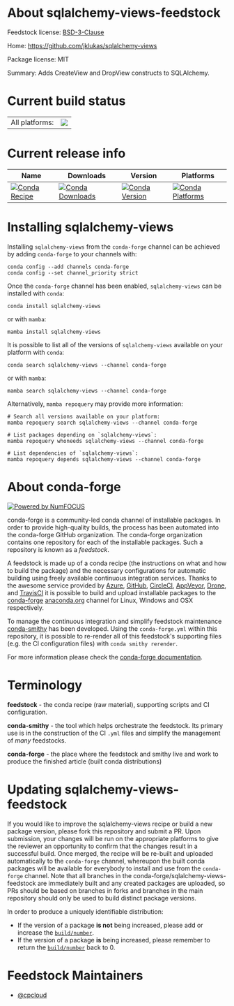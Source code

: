 About sqlalchemy-views-feedstock
================================

Feedstock license: [BSD-3-Clause](https://github.com/conda-forge/sqlalchemy-views-feedstock/blob/main/LICENSE.txt)

Home: https://github.com/jklukas/sqlalchemy-views

Package license: MIT

Summary: Adds CreateView and DropView constructs to SQLAlchemy.

Current build status
====================


<table><tr><td>All platforms:</td>
    <td>
      <a href="https://dev.azure.com/conda-forge/feedstock-builds/_build/latest?definitionId=18527&branchName=main">
        <img src="https://dev.azure.com/conda-forge/feedstock-builds/_apis/build/status/sqlalchemy-views-feedstock?branchName=main">
      </a>
    </td>
  </tr>
</table>

Current release info
====================

| Name | Downloads | Version | Platforms |
| --- | --- | --- | --- |
| [![Conda Recipe](https://img.shields.io/badge/recipe-sqlalchemy--views-green.svg)](https://anaconda.org/conda-forge/sqlalchemy-views) | [![Conda Downloads](https://img.shields.io/conda/dn/conda-forge/sqlalchemy-views.svg)](https://anaconda.org/conda-forge/sqlalchemy-views) | [![Conda Version](https://img.shields.io/conda/vn/conda-forge/sqlalchemy-views.svg)](https://anaconda.org/conda-forge/sqlalchemy-views) | [![Conda Platforms](https://img.shields.io/conda/pn/conda-forge/sqlalchemy-views.svg)](https://anaconda.org/conda-forge/sqlalchemy-views) |

Installing sqlalchemy-views
===========================

Installing `sqlalchemy-views` from the `conda-forge` channel can be achieved by adding `conda-forge` to your channels with:

```
conda config --add channels conda-forge
conda config --set channel_priority strict
```

Once the `conda-forge` channel has been enabled, `sqlalchemy-views` can be installed with `conda`:

```
conda install sqlalchemy-views
```

or with `mamba`:

```
mamba install sqlalchemy-views
```

It is possible to list all of the versions of `sqlalchemy-views` available on your platform with `conda`:

```
conda search sqlalchemy-views --channel conda-forge
```

or with `mamba`:

```
mamba search sqlalchemy-views --channel conda-forge
```

Alternatively, `mamba repoquery` may provide more information:

```
# Search all versions available on your platform:
mamba repoquery search sqlalchemy-views --channel conda-forge

# List packages depending on `sqlalchemy-views`:
mamba repoquery whoneeds sqlalchemy-views --channel conda-forge

# List dependencies of `sqlalchemy-views`:
mamba repoquery depends sqlalchemy-views --channel conda-forge
```


About conda-forge
=================

[![Powered by
NumFOCUS](https://img.shields.io/badge/powered%20by-NumFOCUS-orange.svg?style=flat&colorA=E1523D&colorB=007D8A)](https://numfocus.org)

conda-forge is a community-led conda channel of installable packages.
In order to provide high-quality builds, the process has been automated into the
conda-forge GitHub organization. The conda-forge organization contains one repository
for each of the installable packages. Such a repository is known as a *feedstock*.

A feedstock is made up of a conda recipe (the instructions on what and how to build
the package) and the necessary configurations for automatic building using freely
available continuous integration services. Thanks to the awesome service provided by
[Azure](https://azure.microsoft.com/en-us/services/devops/), [GitHub](https://github.com/),
[CircleCI](https://circleci.com/), [AppVeyor](https://www.appveyor.com/),
[Drone](https://cloud.drone.io/welcome), and [TravisCI](https://travis-ci.com/)
it is possible to build and upload installable packages to the
[conda-forge](https://anaconda.org/conda-forge) [anaconda.org](https://anaconda.org/)
channel for Linux, Windows and OSX respectively.

To manage the continuous integration and simplify feedstock maintenance
[conda-smithy](https://github.com/conda-forge/conda-smithy) has been developed.
Using the ``conda-forge.yml`` within this repository, it is possible to re-render all of
this feedstock's supporting files (e.g. the CI configuration files) with ``conda smithy rerender``.

For more information please check the [conda-forge documentation](https://conda-forge.org/docs/).

Terminology
===========

**feedstock** - the conda recipe (raw material), supporting scripts and CI configuration.

**conda-smithy** - the tool which helps orchestrate the feedstock.
                   Its primary use is in the construction of the CI ``.yml`` files
                   and simplify the management of *many* feedstocks.

**conda-forge** - the place where the feedstock and smithy live and work to
                  produce the finished article (built conda distributions)


Updating sqlalchemy-views-feedstock
===================================

If you would like to improve the sqlalchemy-views recipe or build a new
package version, please fork this repository and submit a PR. Upon submission,
your changes will be run on the appropriate platforms to give the reviewer an
opportunity to confirm that the changes result in a successful build. Once
merged, the recipe will be re-built and uploaded automatically to the
`conda-forge` channel, whereupon the built conda packages will be available for
everybody to install and use from the `conda-forge` channel.
Note that all branches in the conda-forge/sqlalchemy-views-feedstock are
immediately built and any created packages are uploaded, so PRs should be based
on branches in forks and branches in the main repository should only be used to
build distinct package versions.

In order to produce a uniquely identifiable distribution:
 * If the version of a package **is not** being increased, please add or increase
   the [``build/number``](https://docs.conda.io/projects/conda-build/en/latest/resources/define-metadata.html#build-number-and-string).
 * If the version of a package **is** being increased, please remember to return
   the [``build/number``](https://docs.conda.io/projects/conda-build/en/latest/resources/define-metadata.html#build-number-and-string)
   back to 0.

Feedstock Maintainers
=====================

* [@cpcloud](https://github.com/cpcloud/)

